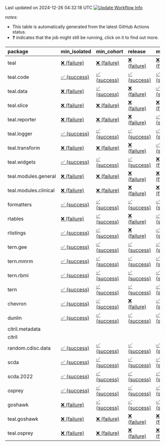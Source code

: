 Last updated on 2024-12-26 04:32:18 UTC [![Update Workflow
Info](https://github.com/averissimo/verdepcheck-status/actions/workflows/update.yaml/badge.svg)](https://github.com/averissimo/verdepcheck-status/actions/workflows/update.yaml)

*notes:*

-   This table is automatically generated from the latest GitHub Actions
    status.
-   ❓ indicates that the job might still be running, click on it to
    find out more.

<table>
<colgroup>
<col style="width: 4%" />
<col style="width: 23%" />
<col style="width: 23%" />
<col style="width: 23%" />
<col style="width: 23%" />
</colgroup>
<thead>
<tr class="header">
<th style="text-align: left;">package</th>
<th style="text-align: left;">min_isolated</th>
<th style="text-align: left;">min_cohort</th>
<th style="text-align: left;">release</th>
<th style="text-align: left;">max</th>
</tr>
</thead>
<tbody>
<tr class="odd">
<td style="text-align: left;">teal</td>
<td
style="text-align: left;"><a href="https://github.com/insightsengineering/teal/actions/runs/12450987476/job/34758447301">❌
(failure)</a></td>
<td
style="text-align: left;"><a href="https://github.com/insightsengineering/teal/actions/runs/12450987476/job/34758447176">❌
(failure)</a></td>
<td
style="text-align: left;"><a href="https://github.com/insightsengineering/teal/actions/runs/12450987476/job/34758447376">❌
(failure)</a></td>
<td
style="text-align: left;"><a href="https://github.com/insightsengineering/teal/actions/runs/12450987476/job/34758447079">❌
(failure)</a></td>
</tr>
<tr class="even">
<td style="text-align: left;">teal.code</td>
<td
style="text-align: left;"><a href="https://github.com/insightsengineering/teal.code/actions/runs/12451002024/job/34758475258">✅
(success)</a></td>
<td
style="text-align: left;"><a href="https://github.com/insightsengineering/teal.code/actions/runs/12451002024/job/34758475004">✅
(success)</a></td>
<td
style="text-align: left;"><a href="https://github.com/insightsengineering/teal.code/actions/runs/12451002024/job/34758475369">✅
(success)</a></td>
<td
style="text-align: left;"><a href="https://github.com/insightsengineering/teal.code/actions/runs/12451002024/job/34758475135">✅
(success)</a></td>
</tr>
<tr class="odd">
<td style="text-align: left;">teal.data</td>
<td
style="text-align: left;"><a href="https://github.com/insightsengineering/teal.data/actions/runs/12450990319/job/34758452006">❌
(failure)</a></td>
<td
style="text-align: left;"><a href="https://github.com/insightsengineering/teal.data/actions/runs/12450990319/job/34758451932">✅
(success)</a></td>
<td
style="text-align: left;"><a href="https://github.com/insightsengineering/teal.data/actions/runs/12450990319/job/34758452085">❌
(failure)</a></td>
<td
style="text-align: left;"><a href="https://github.com/insightsengineering/teal.data/actions/runs/12450990319/job/34758451859">✅
(success)</a></td>
</tr>
<tr class="even">
<td style="text-align: left;">teal.slice</td>
<td
style="text-align: left;"><a href="https://github.com/insightsengineering/teal.slice/actions/runs/12450996493/job/34758463793">❌
(failure)</a></td>
<td
style="text-align: left;"><a href="https://github.com/insightsengineering/teal.slice/actions/runs/12450996493/job/34758463649">❌
(failure)</a></td>
<td
style="text-align: left;"><a href="https://github.com/insightsengineering/teal.slice/actions/runs/12450996493/job/34758463860">❌
(failure)</a></td>
<td
style="text-align: left;"><a href="https://github.com/insightsengineering/teal.slice/actions/runs/12450996493/job/34758463728">❌
(failure)</a></td>
</tr>
<tr class="odd">
<td style="text-align: left;">teal.reporter</td>
<td
style="text-align: left;"><a href="https://github.com/insightsengineering/teal.reporter/actions/runs/12450992432/job/34758456289">❌
(failure)</a></td>
<td
style="text-align: left;"><a href="https://github.com/insightsengineering/teal.reporter/actions/runs/12450992432/job/34758456398">❌
(failure)</a></td>
<td
style="text-align: left;"><a href="https://github.com/insightsengineering/teal.reporter/actions/runs/12450992432/job/34758456611">❌
(failure)</a></td>
<td
style="text-align: left;"><a href="https://github.com/insightsengineering/teal.reporter/actions/runs/12450992432/job/34758456497">✅
(success)</a></td>
</tr>
<tr class="even">
<td style="text-align: left;">teal.logger</td>
<td
style="text-align: left;"><a href="https://github.com/insightsengineering/teal.logger/actions/runs/12450988365/job/34758448932">✅
(success)</a></td>
<td
style="text-align: left;"><a href="https://github.com/insightsengineering/teal.logger/actions/runs/12450988365/job/34758448712">✅
(success)</a></td>
<td
style="text-align: left;"><a href="https://github.com/insightsengineering/teal.logger/actions/runs/12450988365/job/34758449022">✅
(success)</a></td>
<td
style="text-align: left;"><a href="https://github.com/insightsengineering/teal.logger/actions/runs/12450988365/job/34758448807">✅
(success)</a></td>
</tr>
<tr class="odd">
<td style="text-align: left;">teal.transform</td>
<td
style="text-align: left;"><a href="https://github.com/insightsengineering/teal.transform/actions/runs/12450993160/job/34758457641">❌
(failure)</a></td>
<td
style="text-align: left;"><a href="https://github.com/insightsengineering/teal.transform/actions/runs/12450993160/job/34758457535">❌
(failure)</a></td>
<td
style="text-align: left;"><a href="https://github.com/insightsengineering/teal.transform/actions/runs/12450993160/job/34758457733">❌
(failure)</a></td>
<td
style="text-align: left;"><a href="https://github.com/insightsengineering/teal.transform/actions/runs/12450993160/job/34758457447">✅
(success)</a></td>
</tr>
<tr class="even">
<td style="text-align: left;">teal.widgets</td>
<td
style="text-align: left;"><a href="https://github.com/insightsengineering/teal.widgets/actions/runs/12451006370/job/34758483219">✅
(success)</a></td>
<td
style="text-align: left;"><a href="https://github.com/insightsengineering/teal.widgets/actions/runs/12451006370/job/34758483147">✅
(success)</a></td>
<td
style="text-align: left;"><a href="https://github.com/insightsengineering/teal.widgets/actions/runs/12451006370/job/34758483305">✅
(success)</a></td>
<td
style="text-align: left;"><a href="https://github.com/insightsengineering/teal.widgets/actions/runs/12451006370/job/34758483056">❌
(failure)</a></td>
</tr>
<tr class="odd">
<td style="text-align: left;">teal.modules.general</td>
<td
style="text-align: left;"><a href="https://github.com/insightsengineering/teal.modules.general/actions/runs/12450987948/job/34758447977">❌
(failure)</a></td>
<td
style="text-align: left;"><a href="https://github.com/insightsengineering/teal.modules.general/actions/runs/12450987948/job/34758447859">❌
(failure)</a></td>
<td
style="text-align: left;"><a href="https://github.com/insightsengineering/teal.modules.general/actions/runs/12450987948/job/34758448076">❌
(failure)</a></td>
<td
style="text-align: left;"><a href="https://github.com/insightsengineering/teal.modules.general/actions/runs/12450987948/job/34758447790">❌
(failure)</a></td>
</tr>
<tr class="even">
<td style="text-align: left;">teal.modules.clinical</td>
<td
style="text-align: left;"><a href="https://github.com/insightsengineering/teal.modules.clinical/actions/runs/12451000626/job/34758471795">❌
(failure)</a></td>
<td
style="text-align: left;"><a href="https://github.com/insightsengineering/teal.modules.clinical/actions/runs/12451000626/job/34758471641">❌
(failure)</a></td>
<td
style="text-align: left;"><a href="https://github.com/insightsengineering/teal.modules.clinical/actions/runs/12451000626/job/34758471862">❌
(failure)</a></td>
<td
style="text-align: left;"><a href="https://github.com/insightsengineering/teal.modules.clinical/actions/runs/12451000626/job/34758471720">❌
(failure)</a></td>
</tr>
<tr class="odd">
<td style="text-align: left;">formatters</td>
<td
style="text-align: left;"><a href="https://github.com/insightsengineering/formatters/actions/runs/12450997391/job/34758465704">✅
(success)</a></td>
<td
style="text-align: left;"><a href="https://github.com/insightsengineering/formatters/actions/runs/12450997391/job/34758465593">✅
(success)</a></td>
<td
style="text-align: left;"><a href="https://github.com/insightsengineering/formatters/actions/runs/12450997391/job/34758465824">✅
(success)</a></td>
<td
style="text-align: left;"><a href="https://github.com/insightsengineering/formatters/actions/runs/12450997391/job/34758465481">✅
(success)</a></td>
</tr>
<tr class="even">
<td style="text-align: left;">rtables</td>
<td
style="text-align: left;"><a href="https://github.com/insightsengineering/rtables/actions/runs/12450987599/job/34758447317">❌
(failure)</a></td>
<td
style="text-align: left;"><a href="https://github.com/insightsengineering/rtables/actions/runs/12450987599/job/34758447497">✅
(success)</a></td>
<td
style="text-align: left;"><a href="https://github.com/insightsengineering/rtables/actions/runs/12450987599/job/34758447585">❌
(failure)</a></td>
<td
style="text-align: left;"><a href="https://github.com/insightsengineering/rtables/actions/runs/12450987599/job/34758447398">✅
(success)</a></td>
</tr>
<tr class="odd">
<td style="text-align: left;">rlistings</td>
<td
style="text-align: left;"><a href="https://github.com/insightsengineering/rlistings/actions/runs/12450991432/job/34758454472">✅
(success)</a></td>
<td
style="text-align: left;"><a href="https://github.com/insightsengineering/rlistings/actions/runs/12450991432/job/34758454226">✅
(success)</a></td>
<td
style="text-align: left;"><a href="https://github.com/insightsengineering/rlistings/actions/runs/12450991432/job/34758454379">❌
(failure)</a></td>
<td
style="text-align: left;"><a href="https://github.com/insightsengineering/rlistings/actions/runs/12450991432/job/34758454313">✅
(success)</a></td>
</tr>
<tr class="even">
<td style="text-align: left;">tern.gee</td>
<td
style="text-align: left;"><a href="https://github.com/insightsengineering/tern.gee/actions/runs/12450998727/job/34758468255">✅
(success)</a></td>
<td
style="text-align: left;"><a href="https://github.com/insightsengineering/tern.gee/actions/runs/12450998727/job/34758468142">✅
(success)</a></td>
<td
style="text-align: left;"><a href="https://github.com/insightsengineering/tern.gee/actions/runs/12450998727/job/34758468355">✅
(success)</a></td>
<td
style="text-align: left;"><a href="https://github.com/insightsengineering/tern.gee/actions/runs/12450998727/job/34758468017">✅
(success)</a></td>
</tr>
<tr class="odd">
<td style="text-align: left;">tern.mmrm</td>
<td
style="text-align: left;"><a href="https://github.com/insightsengineering/tern.mmrm/actions/runs/12451005623/job/34758481726">✅
(success)</a></td>
<td
style="text-align: left;"><a href="https://github.com/insightsengineering/tern.mmrm/actions/runs/12451005623/job/34758481521">✅
(success)</a></td>
<td
style="text-align: left;"><a href="https://github.com/insightsengineering/tern.mmrm/actions/runs/12451005623/job/34758481825">✅
(success)</a></td>
<td
style="text-align: left;"><a href="https://github.com/insightsengineering/tern.mmrm/actions/runs/12451005623/job/34758481621">✅
(success)</a></td>
</tr>
<tr class="even">
<td style="text-align: left;">tern.rbmi</td>
<td
style="text-align: left;"><a href="https://github.com/insightsengineering/tern.rbmi/actions/runs/12450996893/job/34758464752">✅
(success)</a></td>
<td
style="text-align: left;"><a href="https://github.com/insightsengineering/tern.rbmi/actions/runs/12450996893/job/34758464496">✅
(success)</a></td>
<td
style="text-align: left;"><a href="https://github.com/insightsengineering/tern.rbmi/actions/runs/12450996893/job/34758464644">✅
(success)</a></td>
<td
style="text-align: left;"><a href="https://github.com/insightsengineering/tern.rbmi/actions/runs/12450996893/job/34758464578">✅
(success)</a></td>
</tr>
<tr class="odd">
<td style="text-align: left;">tern</td>
<td
style="text-align: left;"><a href="https://github.com/insightsengineering/tern/actions/runs/12450991668/job/34758454784">✅
(success)</a></td>
<td
style="text-align: left;"><a href="https://github.com/insightsengineering/tern/actions/runs/12450991668/job/34758454655">✅
(success)</a></td>
<td
style="text-align: left;"><a href="https://github.com/insightsengineering/tern/actions/runs/12450991668/job/34758454852">✅
(success)</a></td>
<td
style="text-align: left;"><a href="https://github.com/insightsengineering/tern/actions/runs/12450991668/job/34758454731">✅
(success)</a></td>
</tr>
<tr class="even">
<td style="text-align: left;">chevron</td>
<td
style="text-align: left;"><a href="https://github.com/insightsengineering/chevron/actions/runs/12450999264/job/34758469065">✅
(success)</a></td>
<td
style="text-align: left;"><a href="https://github.com/insightsengineering/chevron/actions/runs/12450999264/job/34758468971">✅
(success)</a></td>
<td
style="text-align: left;"><a href="https://github.com/insightsengineering/chevron/actions/runs/12450999264/job/34758469160">❌
(failure)</a></td>
<td
style="text-align: left;"><a href="https://github.com/insightsengineering/chevron/actions/runs/12450999264/job/34758468865">✅
(success)</a></td>
</tr>
<tr class="odd">
<td style="text-align: left;">dunlin</td>
<td
style="text-align: left;"><a href="https://github.com/insightsengineering/dunlin/actions/runs/12450999029/job/34758468738">✅
(success)</a></td>
<td
style="text-align: left;"><a href="https://github.com/insightsengineering/dunlin/actions/runs/12450999029/job/34758468633">✅
(success)</a></td>
<td
style="text-align: left;"><a href="https://github.com/insightsengineering/dunlin/actions/runs/12450999029/job/34758468843">✅
(success)</a></td>
<td
style="text-align: left;"><a href="https://github.com/insightsengineering/dunlin/actions/runs/12450999029/job/34758468528">✅
(success)</a></td>
</tr>
<tr class="even">
<td style="text-align: left;">citril.metadata</td>
<td style="text-align: left;"></td>
<td style="text-align: left;"></td>
<td style="text-align: left;"></td>
<td style="text-align: left;"></td>
</tr>
<tr class="odd">
<td style="text-align: left;">citril</td>
<td style="text-align: left;"></td>
<td style="text-align: left;"></td>
<td style="text-align: left;"></td>
<td style="text-align: left;"></td>
</tr>
<tr class="even">
<td style="text-align: left;">random.cdisc.data</td>
<td
style="text-align: left;"><a href="https://github.com/insightsengineering/random.cdisc.data/actions/runs/12450995867/job/34758462546">✅
(success)</a></td>
<td
style="text-align: left;"><a href="https://github.com/insightsengineering/random.cdisc.data/actions/runs/12450995867/job/34758462421">✅
(success)</a></td>
<td
style="text-align: left;"><a href="https://github.com/insightsengineering/random.cdisc.data/actions/runs/12450995867/job/34758462590">✅
(success)</a></td>
<td
style="text-align: left;"><a href="https://github.com/insightsengineering/random.cdisc.data/actions/runs/12450995867/job/34758462485">✅
(success)</a></td>
</tr>
<tr class="odd">
<td style="text-align: left;">scda</td>
<td
style="text-align: left;"><a href="https://github.com/insightsengineering/scda/actions/runs/10437595381/job/28903950666">✅
(success)</a></td>
<td
style="text-align: left;"><a href="https://github.com/insightsengineering/scda/actions/runs/10437595381/job/28903950617">✅
(success)</a></td>
<td
style="text-align: left;"><a href="https://github.com/insightsengineering/scda/actions/runs/10437595381/job/28903950725">✅
(success)</a></td>
<td
style="text-align: left;"><a href="https://github.com/insightsengineering/scda/actions/runs/10437595381/job/28903950525">✅
(success)</a></td>
</tr>
<tr class="even">
<td style="text-align: left;">scda.2022</td>
<td
style="text-align: left;"><a href="https://github.com/insightsengineering/scda.2022/actions/runs/10336794308/job/28612920887">✅
(success)</a></td>
<td
style="text-align: left;"><a href="https://github.com/insightsengineering/scda.2022/actions/runs/10336794308/job/28612920603">✅
(success)</a></td>
<td
style="text-align: left;"><a href="https://github.com/insightsengineering/scda.2022/actions/runs/10336794308/job/28612920985">✅
(success)</a></td>
<td
style="text-align: left;"><a href="https://github.com/insightsengineering/scda.2022/actions/runs/10336794308/job/28612920798">✅
(success)</a></td>
</tr>
<tr class="odd">
<td style="text-align: left;">osprey</td>
<td
style="text-align: left;"><a href="https://github.com/insightsengineering/osprey/actions/runs/12451003747/job/34758478323">✅
(success)</a></td>
<td
style="text-align: left;"><a href="https://github.com/insightsengineering/osprey/actions/runs/12451003747/job/34758478254">✅
(success)</a></td>
<td
style="text-align: left;"><a href="https://github.com/insightsengineering/osprey/actions/runs/12451003747/job/34758478389">✅
(success)</a></td>
<td
style="text-align: left;"><a href="https://github.com/insightsengineering/osprey/actions/runs/12451003747/job/34758478119">✅
(success)</a></td>
</tr>
<tr class="even">
<td style="text-align: left;">goshawk</td>
<td
style="text-align: left;"><a href="https://github.com/insightsengineering/goshawk/actions/runs/12450996891/job/34758464641">❌
(failure)</a></td>
<td
style="text-align: left;"><a href="https://github.com/insightsengineering/goshawk/actions/runs/12450996891/job/34758464548">✅
(success)</a></td>
<td
style="text-align: left;"><a href="https://github.com/insightsengineering/goshawk/actions/runs/12450996891/job/34758464759">✅
(success)</a></td>
<td
style="text-align: left;"><a href="https://github.com/insightsengineering/goshawk/actions/runs/12450996891/job/34758464470">✅
(success)</a></td>
</tr>
<tr class="odd">
<td style="text-align: left;">teal.goshawk</td>
<td
style="text-align: left;"><a href="https://github.com/insightsengineering/teal.goshawk/actions/runs/12450996465/job/34758463786">❌
(failure)</a></td>
<td
style="text-align: left;"><a href="https://github.com/insightsengineering/teal.goshawk/actions/runs/12450996465/job/34758463710">❌
(failure)</a></td>
<td
style="text-align: left;"><a href="https://github.com/insightsengineering/teal.goshawk/actions/runs/12450996465/job/34758463892">❌
(failure)</a></td>
<td
style="text-align: left;"><a href="https://github.com/insightsengineering/teal.goshawk/actions/runs/12450996465/job/34758463630">❌
(failure)</a></td>
</tr>
<tr class="even">
<td style="text-align: left;">teal.osprey</td>
<td
style="text-align: left;"><a href="https://github.com/insightsengineering/teal.osprey/actions/runs/12451001592/job/34758474202">❌
(failure)</a></td>
<td
style="text-align: left;"><a href="https://github.com/insightsengineering/teal.osprey/actions/runs/12451001592/job/34758474092">❌
(failure)</a></td>
<td
style="text-align: left;"><a href="https://github.com/insightsengineering/teal.osprey/actions/runs/12451001592/job/34758474289">❌
(failure)</a></td>
<td
style="text-align: left;"><a href="https://github.com/insightsengineering/teal.osprey/actions/runs/12451001592/job/34758473997">❌
(failure)</a></td>
</tr>
</tbody>
</table>
